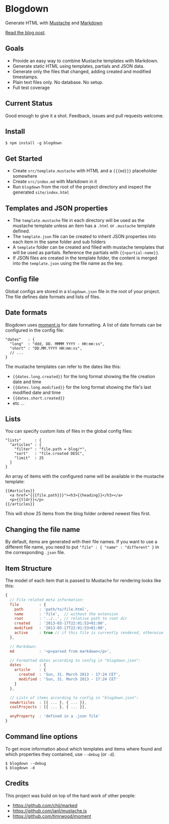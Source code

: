 # Blogdown

Generate HTML with [Mustache](http://mustache.github.com) and [Markdown](http://daringfireball.net/projects/markdown/syntax)

[Read the blog post](http://maxantoni.de/blog/2013/04/create-project-sites-with-markdown.html).

## Goals

 - Provide an easy way to combine Mustache templates with Markdown.
 - Generate static HTML using templates, partials and JSON data.
 - Generate only the files that changed, adding created and modified timestamps.
 - Plain text files only. No database. No setup.
 - Full test coverage

## Current Status

Good enough to give it a shot. Feedback, issues and pull requests welcome.

## Install

```
$ npm install -g blogdown
```

## Get Started

 - Create `src/template.mustache` with HTML and a `{{{md}}}` placeholder somewhere
 - Create `src/index.md` with Markdown in it
 - Run `blogdown` from the root of the project directory and inspect the generated `site/index.html`

## Templates and JSON properties

 - The `template.mustache` file in each directory will be used as the mustache template unless an item has a `.html` or `.mustache` template defined.
 - The `template.json` file can be created to inherit JSON properties into each item in the same folder and sub folders
 - A `template` folder can be created and filled with mustache templates that will be used as partials. Reference the partials with `{{>partial-name}}`.
 - If JSON files are created in the template folder, the content is merged into the `template.json` using the file name as the key.

## Config file

Global configs are stored in a `blogdown.json` file in the root of your project.
The file defines date formats and lists of files.

## Date formats

Blogdown uses [moment.js](http://momentjs.com) for date formatting. A list of date formats can be configured in the config file:

```
"dates"   : {
  "long"  : "ddd, DD. MMMM YYYY - HH:mm:ss",
  "short" : "DD.MM.YYYY HH:mm:ss",
  // ...
}
```

The mustache templates can refer to the dates like this:

 - `{{dates.long.created}}` for the long format showing the file creation date and time
 - `{{dates.long.modified}}` for the long format showing the file's last modified date and time
 - `{{dates.short.created}}`
 - etc ...

## Lists

You can specify custom lists of files in the global config files:

```
"lists"      : {
  "articles" : {
    "filter" : "file.path = blog/*",
    "sort"   : "file.created DESC",
    "limit"  : 25
  }
}
```

An array of items with the configured name will be available in the mustache template:

```
{{#articles}}
  <a href="{{{file.path}}}"><h3>{{heading}}</h3></a>
  <p>{{tldr}}</p>
{{/articles}}
```

This will show 25 items from the blog folder ordered newest files first.

## Changing the file name

By default, items are generated with their file names. If you want to use a different file name, you need to put `"file" : { "name" : "different" }` in the corresponding `.json` file.

## Item Structure

The model of each item that is passed to Mustache for rendering looks like this:

```js
{
  // File related meta information:
  file         : {
    path       : 'path/to/file.html',
    name       : 'file',  // without the extension
    root       : '../..', // relative path to root dir
    created    : '2013-03-17T22:01:53+01:00',
    modified   : '2013-03-17T22:01:53+01:00',
    active     : true // if this file is currently rendered, otherwise false
  },

  // Markdown:
  md           : '<p>parsed from markdown</p>',

  // Formatted dates according to config in "blogdown.json":
  dates        : {
    article    : {
      created  : 'Sun, 31. March 2013 - 17:24 CET',
      modified : 'Sun, 31. March 2013 - 17:24 CET'
    }
  },

  // Lists of items according to config in "blogdown.json":
  newArticles  : [{ ... }, { ... }],
  coolProjects : [{ ... }, { ... }],

  anyProperty  : 'defined in a .json file'
}
```

## Command line options

To get more information about which templates and items where found and which
properties they contained, use `--debug` (or `-d`).

```
$ blogdown --debug
$ blogdown -d
```

## Credits

This project was build on top of the hard work of other people:

 - https://github.com/chjj/marked
 - https://github.com/janl/mustache.js
 - https://github.com/timrwood/moment

